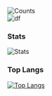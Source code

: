 ![Counts](https://komarev.com/ghpvc/?username=OceanFruit)<br>
![df]([h](https://space.bilibili.com/277075630))<br>

### Stats
![Stats](https://github-readme-stats.vercel.app/api?username=OceanFruit&show_icons=true) 

### Top Langs
[![Top Langs](https://github-readme-stats.vercel.app/api/top-langs/?username=OceanFruit)](https://github.com/OceanFruit)<br>
